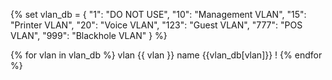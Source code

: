 {% set vlan_db = {
  "1": "DO NOT USE",
  "10": "Management VLAN",
  "15": "Printer VLAN",
  "20": "Voice VLAN",
  "123": "Guest VLAN",
  "777": "POS VLAN",
  "999": "Blackhole VLAN"
  } 
%}

{% for vlan in vlan_db %}
vlan {{ vlan }}
 name {{vlan_db[vlan]}}
!
{% endfor %}
